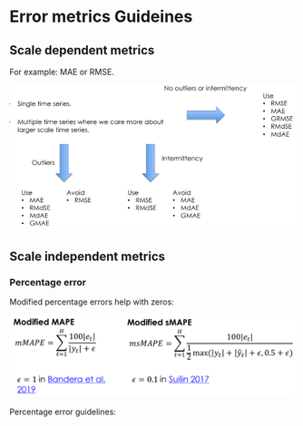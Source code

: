 # Error metrics Guideines 

## Scale dependent metrics

For example: MAE or RMSE.

<div align="center">
<img src="https://github.com/razielar/forecasting_with_ML/blob/main/img/guidelines_scale_dependent.png" alt="logo"></img>
</div>

## Scale independent metrics

### Percentage error

Modified percentage errors help with zeros:

<div align="center">
<img src="https://github.com/razielar/forecasting_with_ML/blob/main/img/modified_mape_smape.png" alt="logo"></img>
</div>

Percentage error guidelines:



